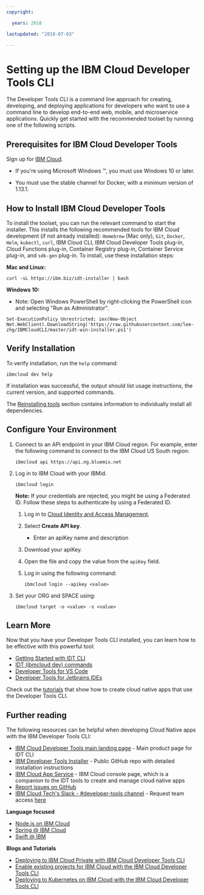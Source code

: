 ```yaml
---
copyright:

  years: 2018

lastupdated: "2018-07-03"

---
```



# Setting up the IBM Cloud Developer Tools CLI

The Developer Tools CLI is a command line approach for creating, developing, and deploying applications for developers who want to use a command line to develop end-to-end web, mobile, and microservice applications. Quickly get started with the recommended toolset by running one of the following scripts.

## Prerequisites for IBM Cloud Developer Tools

Sign up for [IBM Cloud](http://ibm.biz/ibm-registration).

*  If you're using Microsoft Windows &trade;, you must use Windows 10 or later.

* You must use the stable channel for Docker, with a minimum version of 1.13.1.

## How to Install IBM Cloud Developer Tools

To install the toolset, you can run the relevant command to start the installer. This installs the following recommended tools for IBM Cloud development (if not already installed): `Homebrew` (Mac only), `Git`, `Docker`, `Helm`, `kubectl`, `curl`, IBM Cloud CLI, IBM Cloud Developer Tools plug-in, Cloud Functions plug-in, Container Registry plug-in, Container Service plug-in, and `sdk-gen` plug-in. To install, use these installation steps:

**Mac and Linux:**

```
curl -sL https://ibm.biz/idt-installer | bash
```


**Windows 10:**

* Note: Open Windows PowerShell by right-clicking the PowerShell icon and selecting "Run as Administrator".

```
Set-ExecutionPolicy Unrestricted; iex(New-Object Net.WebClient).DownloadString('https://raw.githubusercontent.com/lee-zhg/IBMCloudCLI/master/idt-win-installer.ps1')
```

## Verify Installation
To verify installation, run the `help` command:

```
ibmcloud dev help
```

If installation was successful, the output should list usage instructions, the current version, and supported commands.

The [Reinstalling tools](/docs/troubleshoot/ts_createapps.html#appendix) section contains information to individually install all dependencies.

## Configure Your Environment

1. Connect to an API endpoint in your IBM Cloud region. For example, enter the following command to connect to the IBM Cloud US South region:

	```
	ibmcloud api https://api.ng.bluemix.net
	```

2. Log in to IBM Cloud with your IBMid.

	```
	ibmcloud login
	```

	**Note:** If your credentials are rejected, you might be using a Federated ID. Follow these steps to authenticate by using a Federated ID.

	1. Log in to [Cloud Identity and Access Management](https://www.bluemix.net/iam/#/apikeys).
	2. Select **Create API key**.
		* Enter an apiKey name and description
	3. Download your apiKey.
	4. Open the file and copy the value from the `apiKey` field.
	5. Log in using the following command:

		```
		ibmcloud login --apikey <value>
		```

3. Set your ORG and SPACE using:

	```
	ibmcloud target -o <value> -s <value>
	```

## Learn More

Now that you have your Developer Tools CLI installed, you can learn how to be effective with this powerful tool:
- [Getting Started with IDT CLI](index.html)
- [IDT (ibmcloud dev) commands](commands.html)
- [Developer Tools for VS Code](vscode.html)
- [Developer Tools for Jetbrains IDEs](jetbrains.html)

Check out the [tutorials](/docs/apps/tutorials/tutorial_bff.html) that show how to create cloud native apps that use the  Developer Tools CLI.

## Further reading

The following resources can be helpful when developing Cloud Native apps with the IBM Developer Tools CLI:

- [IBM Cloud Developer Tools main landing page](https://www.ibm.com/cloud/cli) - Main product page for IDT CLI
- [IBM Developer Tools Installer](https://github.com/IBM-Bluemix/ibm-cloud-developer-tools) - Public GitHub repo with detailed installation instructions
- [IBM Cloud App Service](https://console.bluemix.net/developer/appservice) - IBM Cloud console page, which is a companion to the IDT tools to create and manage cloud native apps
- [Report issues on GitHub](https://github.com/IBM-Cloud/ibm-cloud-developer-tools/issues)
- [IBM Cloud Tech's Slack - #developer-tools channel](https://ibm-cloud-tech.slack.com) - Request team access [here](https://slack-invite-ibm-cloud-tech.mybluemix.net/)

**Language focused**

- [Node.js on IBM Cloud](https://developer.ibm.com/node/cloud/)
- [Spring @ IBM Cloud](https://developer.ibm.com/java/spring/)
- [Swift @ IBM](https://developer.ibm.com/swift)

**Blogs and Tutorials**

- [Deploying to IBM Cloud Private with IBM Cloud Developer Tools CLI](https://www.ibm.com/blogs/bluemix/2017/09/deploying-ibm-cloud-private-ibm-cloud-developer-tools-cli/)
- [Enable existing projects for IBM Cloud with the IBM Cloud Developer Tools CLI](https://www.ibm.com/blogs/bluemix/2017/09/enable-existing-projects-ibm-cloud-ibm-cloud-developer-tools-cli/)
- [Deploying to Kubernetes on IBM Cloud with the IBM Cloud Developer Tools CLI](https://www.ibm.com/blogs/bluemix/2017/09/deploying-kubernetes-ibm-cloud-ibm-cloud-developer-tools-cli/)
